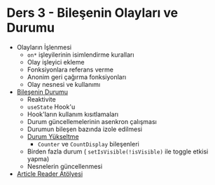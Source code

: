 # Ders 3 - Bileşenin Olayları ve Durumu

- Olayların İşlenmesi
  - `on*` işleyilerinin isimlendirme kuralları
  - Olay işleyici ekleme
  - Fonksiyonlara referans verme
  - Anonim geri çağırma fonksiyonları
  - Olay nesnesi ve kullanımı
- [Bileşenin Durumu](https://raw.githubusercontent.com/goitacademy/react-course-track/03-state/assets/state.png)
  - Reaktivite
  - `useState` Hook'u
  - Hook'ların kullanım kısıtlamaları
  - Durum güncellemelerinin asenkron çalışması
  - Durumun bileşen bazında izole edilmesi
  - [Durum Yükseltme](https://raw.githubusercontent.com/goitacademy/react-course-track/03-state/assets/lifting-state.png)
    - `Counter` ve `CountDisplay` bileşenleri
  - Birden fazla durum ( `setIsVisible(!isVisible)` ile toggle etkisi yapma)
  - Nesnelerin güncellenmesi
- [Article Reader Atölyesi](https://raw.githubusercontent.com/goitacademy/react-course-track/03-state/assets/reader.png)
